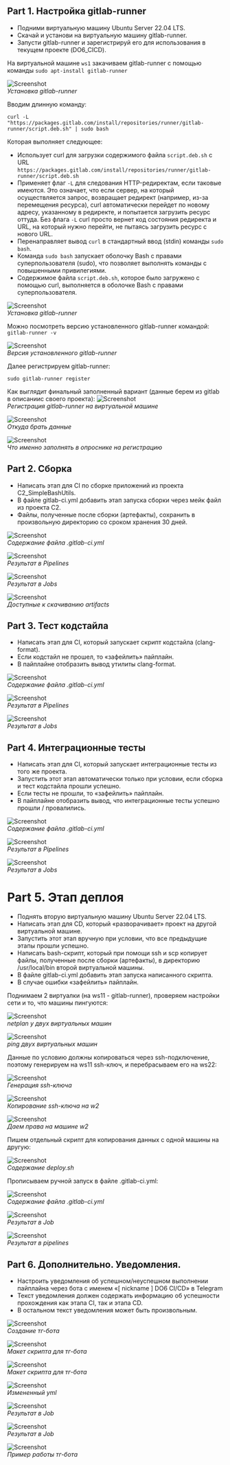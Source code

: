 ## Part 1. Настройка gitlab-runner

+ Подними виртуальную машину Ubuntu Server 22.04 LTS.
+ Скачай и установи на виртуальную машину gitlab-runner.
+ Запусти gitlab-runner и зарегистрируй его для использования в текущем проекте (DO6_CICD).

На виртуальной машине `ws1` закачиваем gitlab-runner с помощью команды `sudo apt-install gitlab-runner`

![Screenshot](./screenshots/gitlab-runner_install_2.jpg "Установка gitlab-runner")\
*Установка gitlab-runner*

Вводим длинную команду:
```
curl -L "https://packages.gitlab.com/install/repositories/runner/gitlab-runner/script.deb.sh" | sudo bash
```
Которая выполняет следующее:
+ Использует curl для загрузки содержимого файла `script.deb.sh` с URL `https://packages.gitlab.com/install/repositories/runner/gitlab-runner/script.deb.sh`
+ Применяет флаг `-L` для следования HTTP-редиректам, если таковые имеются. Это означает, что если сервер, на который осуществляется запрос, возвращает редирект (например, из-за перемещения ресурса), curl автоматически перейдет по новому адресу, указанному в редиректе, и попытается загрузить ресурс оттуда. Без флага `-L` curl просто вернет код состояния редиректа и URL, на который нужно перейти, не пытаясь загрузить ресурс с нового URL.
+ Перенаправляет вывод `curl` в стандартный ввод (stdin) команды `sudo bash`.
+ Команда `sudo bash` запускает оболочку Bash с правами суперпользователя (sudo), что позволяет выполнять команды с повышенными привилегиями.
+ Содержимое файла `script.deb.sh`, которое было загружено с помощью curl, выполняется в оболочке Bash с правами суперпользователя.

![Screenshot](./screenshots/gitlab-runner_install_1.jpg "Установка gitlab-runner")\
*Установка gitlab-runner*

Можно посмотреть версию установленного gitlab-runner командой: `gitlab-runner -v`

![Screenshot](./screenshots/gitlab-runner-version.jpg "Версия gitlab-runner")\
*Версия установленного gitlab-runner*

Далее регистрируем gitlab-runner:
```
sudo gitlab-runner register
```

Как выглядит финальный заполненный вариант (данные берем из gitlab в описаниис своего проекта): 
![Screenshot](./screenshots/gitlab-runner_register.jpg "")\
*Регистрация gitlab-runner на виртуальной машине*

![Screenshot](./screenshots/src_data.jpg "Откуда брать данные")\
*Откуда брать данные*

![Screenshot](./screenshots/gitlab-runner-register.jpg "")\
*Что именно заполнять в опроснике на регистрацию*

## Part 2. Сборка

+ Написать этап для CI по сборке приложений из проекта C2_SimpleBashUtils.
+ В файле gitlab-ci.yml добавить этап запуска сборки через мейк файл из проекта C2.
+ Файлы, полученные после сборки (артефакты), сохранить в произвольную директорию со сроком хранения 30 дней.

![Screenshot](./screenshots/yml_2.jpg "Содержание файла .gitlab-ci.yml")\
*Содержание файла .gitlab-ci.yml*

![Screenshot](./screenshots/build_stage.jpg "Результат в Pipelines")\
*Результат в Pipelines*

![Screenshot](./screenshots/job_build.jpg "Результат в Jobs")\
*Результат в Jobs*

![Screenshot](./screenshots/artifacts.jpg "Доступные к скачиванию artifacts")\
*Доступные к скачиванию artifacts*

## Part 3. Тест кодстайла

+ Написать этап для CI, который запускает скрипт кодстайла (clang-format).
+ Если кодстайл не прошел, то «зафейлить» пайплайн.
+ В пайплайне отобразить вывод утилиты clang-format.

![Screenshot](./screenshots/yml_clang.jpg "Содержание файла .gitlab-ci.yml")\
*Содержание файла .gitlab-ci.yml*

![Screenshot](./screenshots/clang_stage.jpg "Результат в Pipelines")\
*Результат в Pipelines*

![Screenshot](./screenshots/job_clang.jpg "Результат в Jobs")\
*Результат в Jobs*

## Part 4. Интеграционные тесты

+ Написать этап для CI, который запускает интеграционные тесты из того же проекта.
+ Запустить этот этап автоматически только при условии, если сборка и тест кодстайла прошли успешно.
+ Если тесты не прошли, то «зафейлить» пайплайн.
+ В пайплайне отобразить вывод, что интеграционные тесты успешно прошли / провалились.

![Screenshot](./screenshots/yml_test.jpg "Содержание файла .gitlab-ci.yml")\
*Содержание файла .gitlab-ci.yml*

![Screenshot](./screenshots/job_test.jpg "Результат в Pipelines")\
*Результат в Pipelines*

![Screenshot](./screenshots/job_testing.jpg "Результат в Jobs")\
*Результат в Jobs*

# Part 5. Этап деплоя

+ Поднять вторую виртуальную машину Ubuntu Server 22.04 LTS.
+ Написать этап для CD, который «разворачивает» проект на другой виртуальной машине.
+ Запустить этот этап вручную при условии, что все предыдущие этапы прошли успешно.
+ Написать bash-скрипт, который при помощи ssh и scp копирует файлы, полученные после сборки (артефакты), в директорию /usr/local/bin второй виртуальной машины.
+ В файле gitlab-ci.yml добавить этап запуска написанного скрипта.
+ В случае ошибки «зафейлить» пайплайн.

Поднимаем 2 виртуалки (на ws11 - gitlab-runner), проверяем настройки сети и то, что машины пингуются:

![Screenshot](./screenshots/netplan.jpg "netplan")\
*netplan у двух виртуальных машин*

![Screenshot](./screenshots/ping.jpg "ping")\
*ping двух виртуальных машин*

Данные по условию должны копироваться через ssh-подключение, поэтому генерируем на ws11 ssh-ключ, и перебрасываем его на ws22:

![Screenshot](./screenshots/sudo_su.jpg "Генерация ssh-ключа")\
*Генерация ssh-ключа*

![Screenshot](./screenshots/copy_ssh.jpg "Копирование ssh-ключа на w2")\
*Копирование ssh-ключа на w2*

![Screenshot](./screenshots/rights.jpg "Права")\
*Даем права на машине w2*

Пишем отдельный скрипт для копирования данных с одной машины на другую:

![Screenshot](./screenshots/script_for_deploy.jpg "ping")\
*Содержание deploy.sh*

Прописываем ручной запуск в файле .gitlab-ci.yml:

![Screenshot](./screenshots/yml_deploy.jpg "Yml")\
*Содержание файла .gitlab-ci.yml*

![Screenshot](./screenshots/job_deploy.jpg "Job")\
*Результат в Job*

![Screenshot](./screenshots/pipeline_deploy.jpg "Pipeline")\
*Результат в pipelines*

## Part 6. Дополнительно. Уведомления.

+ Настроить уведомления об успешном/неуспешном выполнении пайплайна через бота с именем «[ nickname ] DO6 CI/CD» в Telegram
+ Текст уведомления должен содержать информацию об успешности прохождения как этапа CI, так и этапа CD.
+ В остальном текст уведомления может быть произвольным.

![Screenshot](./screenshots/bot_chat.jpg "Cоздание тг-бота")\
*Создание тг-бота*

![Screenshot](./screenshots/bot.jpg "Макет тг-бота")\
*Макет скрипта для тг-бота*

![Screenshot](./screenshots/bot_info.jpg "Макет тг-бота")\
*Макет скрипта для тг-бота*

![Screenshot](./screenshots/bot_yml.jpg "yml для тг-бота")\
*Измененный yml*

![Screenshot](./screenshots/job_bot.jpg "job для тг-бота")\
*Результат в Job*

![Screenshot](./screenshots/deploy_bot.jpg "job для тг-бота")\
*Результат в Job*

![Screenshot](./screenshots/bot_job.jpg "Пример работы тг-бота")\
*Пример работы тг-бота*




